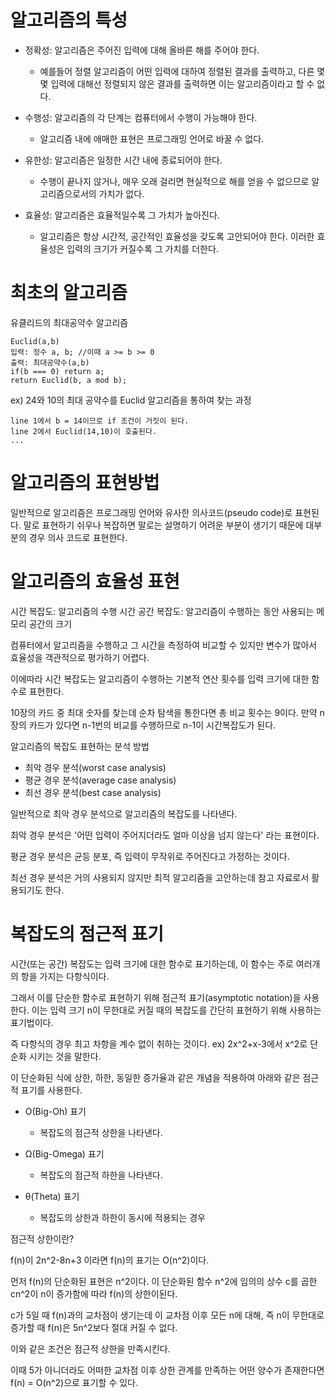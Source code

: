 # 알고리즘의 특성

+ 정확성: 알고리즘은 주어진 입력에 대해 올바른 해를 주어야 한다.

    + 예를들어 정렬 알고리즘이 어떤 입력에 대하여 정렬된 결과를 출력하고, 다른 몇몇 입력에 대해선 정렬되지 않은 결과를 출력하면 이는 알고리즘이라고 할 수 없다.

+ 수행성: 알고리즘의 각 단계는 컴퓨터에서 수행이 가능해야 한다.

    + 알고리즘 내에 애매한 표현은 프로그래밍 언어로 바꿀 수 없다.

+ 유한성: 알고리즘은 일정한 시간 내에 종료되어야 한다.

    + 수행이 끝나지 않거나, 매우 오래 걸리면 현실적으로 해를 얻을 수 없으므로 알고리즘으로서의 가치가 없다.

+ 효율성: 알고리즘은 효율적일수록 그 가치가 높아진다.

    + 알고리즘은 항상 시간적, 공간적인 효율성을 갖도록 고안되어야 한다. 이러한 효율성은 입력의 크기가 커질수록 그 가치를 더한다.

# 최초의 알고리즘

유클리드의 최대공약수 알고리즘


    Euclid(a,b)
    입력: 정수 a, b; //이때 a >= b >= 0
    출력: 최대공약수(a,b)
    if(b === 0) return a;
    return Euclid(b, a mod b);

ex) 24와 10의 최대 공약수를 Euclid 알고리즘을 통하여 찾는 과정

    line 1에서 b = 14이므로 if 조건이 거짓이 된다.
    line 2에서 Euclid(14,10)이 호출된다.
    ...

# 알고리즘의 표현방법

일반적으로 알고리즘은 프로그래밍 언어와 유사한 의사코드(pseudo code)로 표현된다. 
말로 표현하기 쉬우나 복잡하면 말로는 설명하기 어려운 부분이 생기기 때문에 대부분의 경우 의사 코드로 표현한다.

# 알고리즘의 효율성 표현

시간 복잡도: 알고리즘의 수행 시간
공간 복잡도: 알고리즘이 수행하는 동안 사용되는 메모리 공간의 크기

컴퓨터에서 알고리즘을 수행하고 그 시간을 측정하여 비교할 수 있지만
변수가 많아서 효율성을 객관적으로 평가하기 어렵다. 

이에따라 시간 복잡도는 알고리즘이 수행하는 기본적 연산 횟수를 입력 크기에 대한 함수로 표현한다. 

10장의 카드 중 최대 숫자를 찾는데 순차 탐색을 통한다면 총 비교 횟수는 9이다. 만약 n 장의 카드가 있다면 n-1번의 비교를 수행하므로 n-1이 시간복잡도가 된다.

알고리즘의 복잡도 표현하는 분석 방법

+ 최악 경우 분석(worst case analysis)
+ 평균 경우 분석(average case analysis)
+ 최선 경우 분석(best case analysis)

일반적으로 최악 경우 분석으로 알고리즘의 복잡도를 나타낸다. 

최악 경우 분석은 '어떤 입력이 주어지더라도 얼마 이상을 넘지 않는다' 라는 표현이다.

평균 경우 분석은 균등 분포, 즉 입력이 무작위로 주어진다고 가정하는 것이다.

최선 경우 분석은 거의 사용되지 않지만 최적 알고리즘을 고안하는데 참고 자료로서 활용되기도 한다.

# 복잡도의 점근적 표기

시간(또는 공간) 복잡도는 입력 크기에 대한 함수로 표기하는데, 이 함수는 주로 여러개의 항을 가지는 다항식이다.

그래서 이를 단순한 함수로 표현하기 위해 점근적 표기(asymptotic notation)을 사용한다. 이는 입력 크기 n이 무한대로 커질 때의 복잡도를 간단히 표현하기 위해 사용하는 표기법이다. 

즉 다항식의 경우 최고 차항을 계수 없이 취하는 것이다.
ex) 2x^2+x-3에서 x^2로 단순화 시키는 것을 말한다.

이 단순화된 식에 상한, 하한, 동일한 증가율과 같은 개념을 적용하여 아래와 같은 점근적 표기를 사용한다.

+ O(Big-Oh) 표기
    + 복잡도의 점근적 상한을 나타낸다.

+ Ω(Big-Omega) 표기
    + 복잡도의 점근적 하한을 나타낸다.

+ θ(Theta) 표기
    + 복잡도의 상한과 하한이 동시에 적용되는 경우 


점근적 상한이란?

f(n)이 2n^2-8n+3 이라면 f(n)의 표기는 O(n^2)이다. 

먼저 f(n)의 단순화된 표현은 n^2이다. 이 단순화된 함수 n^2에 임의의 상수 c를 곱한 cn^2이  n이 증가함에 따라 f(n)의 상한이된다.

c가 5일 때 f(n)과의 교차점이 생기는데 이 교차점 이후 모든 n에 대해, 즉 n이 무한대로 증가할 때 f(n)은 5n^2보다 절대 커질 수 없다. 

이와 같은 조건은 점근적 상한을 만족시킨다. 

이때 5가 아니더라도 어떠한 교차점 이후 상한 관계를 만족하는 어떤 양수가 존재한다면 f(n) = O(n^2)으로 표기할 수 있다.